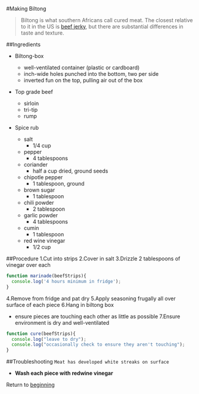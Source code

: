 <a name='start'></a>#Making Biltong



>Biltong is what southern Africans call cured meat. The closest relative to it in the US is [beef jerky](https://en.wikipedia.org/wiki/Jerky), but there are substantial differences in taste and texture.




##Ingredients
- Biltong-box
  * well-ventilated container (plastic or cardboard)
  * inch-wide holes punched into the bottom, two per side
  * inverted fun on the top, pulling air out of the box

- Top grade beef
  * sirloin
  * tri-tip
  * rump

- Spice rub
  - salt
    * 1/4 cup
  - pepper
    * 4 tablespoons
  - coriander
    * half a cup dried, ground seeds
  - chipotle pepper
    * 1 tablespoon, ground
  - brown sugar
    * 1 tablespoon
  - chili powder
    * 2 tablespoon
  - garlic powder
    * 4 tablespoons
  - cumin
    * 1 tablespoon
  - red wine vinegar
    * 1/2 cup

##Procedure
1.Cut into strips
2.Cover in salt
3.Drizzle 2 tablespoons of vinegar over each
 
```javascript
function marinade(beefStrips){
  console.log('4 hours minimum in fridge');
}
```


4.Remove from fridge and pat dry
5.Apply seasoning frugally all over surface of each piece
6.Hang in biltong box
  - ensure pieces are touching each other as little as possible
7.Ensure environment is dry and well-ventilated

 
```javascript
function cure(beefStrips){
  console.log("leave to dry");
  console.log("occasionally check to ensure they aren't touching");
}
```






##Troubleshooting
```Meat has developed white streaks on surface```
- **Wash each piece with redwine vinegar**





Return to [beginning](#start)







